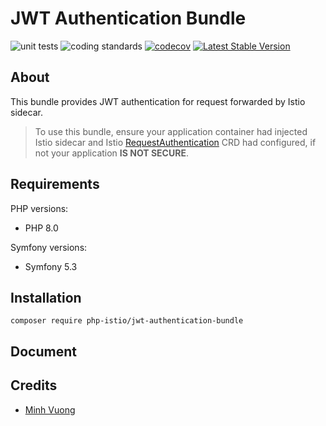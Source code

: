 # JWT Authentication Bundle

![unit tests](https://github.com/php-istio/jwt-authentication-bundle/actions/workflows/unit-tests.yml/badge.svg)
![coding standards](https://github.com/php-istio/jwt-authentication-bundle/actions/workflows/coding-standards.yml/badge.svg)
[![codecov](https://codecov.io/gh/php-istio/jwt-authentication-bundle/branch/main/graph/badge.svg?token=ZVD9RJBHY3)](https://codecov.io/gh/php-istio/jwt-authentication-bundle)
[![Latest Stable Version](http://poser.pugx.org/php-istio/jwt-authentication-bundle/v)](https://packagist.org/packages/php-istio/jwt-authentication-bundle)

## About

This bundle provides JWT authentication for request forwarded by Istio sidecar. 

> To use this bundle, ensure your application container had injected Istio sidecar and Istio [RequestAuthentication](https://istio.io/latest/docs/reference/config/security/request_authentication/) CRD had configured, if not your application **IS NOT SECURE**.

## Requirements

PHP versions:

+ PHP 8.0

Symfony versions:

+ Symfony 5.3

## Installation

```shell
composer require php-istio/jwt-authentication-bundle
```

## Document



## Credits

+ [Minh Vuong](https://github.com/vuongxuongminh)